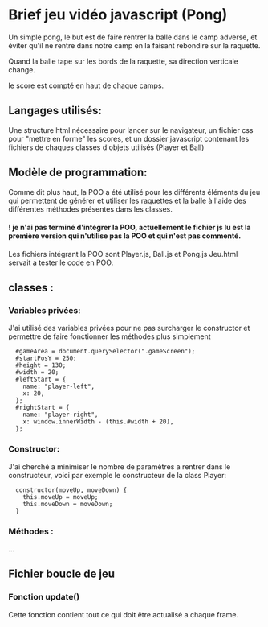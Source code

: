 # Brief jeu vidéo javascript (Pong)

Un simple pong, le but est de faire rentrer la balle dans le camp adverse, et éviter qu'il ne rentre dans notre camp en la faisant rebondire sur la raquette.

Quand la balle tape sur les bords de la raquette, sa direction verticale change.

le score est compté en haut de chaque camps.

## Langages utilisés:

Une structure html nécessaire pour lancer sur le navigateur, un fichier css pour "mettre en forme" les scores, et un dossier javascript contenant les fichiers de chaques classes d'objets utilisés (Player et Ball)

## Modèle de programmation:

Comme dit plus haut, la POO a été utilisé pour les différents éléments du jeu qui permettent de générer et utiliser les raquettes et la balle à l'aide des différentes méthodes présentes dans les classes.

#### ! je n'ai pas terminé d'intégrer la POO, actuellement le fichier js lu est la première version qui n'utilise pas la POO et qui n'est pas commenté.
Les fichiers intégrant la POO sont Player.js, Ball.js et Pong.js Jeu.html servait a tester le code en POO.

## classes :

### Variables privées:

J'ai utilisé des variables privées pour ne pas surcharger le constructor et permettre de faire fonctionner les méthodes plus simplement

```
  #gameArea = document.querySelector(".gameScreen");
  #startPosY = 250;
  #height = 130;
  #width = 20;
  #leftStart = {
    name: "player-left",
    x: 20,
  };
  #rightStart = {
    name: "player-right",
    x: window.innerWidth - (this.#width + 20),
  };
```

### Constructor:

J'ai cherché a minimiser le nombre de paramètres a rentrer dans le constructeur, voici par exemple le constructeur de la class Player:

```
  constructor(moveUp, moveDown) {
    this.moveUp = moveUp;
    this.moveDown = moveDown;
  }
```

### Méthodes :

...

## Fichier boucle de jeu

### Fonction update()

Cette fonction contient tout ce qui doit être actualisé a chaque frame.
